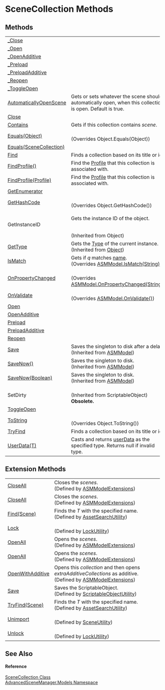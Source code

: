 # SceneCollection Methods




## Methods
<table>
<tr>
<td><a href="M_AdvancedSceneManager_Models_SceneCollection__Close.md">_Close</a></td>
<td> </td></tr>
<tr>
<td><a href="M_AdvancedSceneManager_Models_SceneCollection__Open.md">_Open</a></td>
<td> </td></tr>
<tr>
<td><a href="M_AdvancedSceneManager_Models_SceneCollection__OpenAdditive.md">_OpenAdditive</a></td>
<td> </td></tr>
<tr>
<td><a href="M_AdvancedSceneManager_Models_SceneCollection__Preload.md">_Preload</a></td>
<td> </td></tr>
<tr>
<td><a href="M_AdvancedSceneManager_Models_SceneCollection__PreloadAdditive.md">_PreloadAdditive</a></td>
<td> </td></tr>
<tr>
<td><a href="M_AdvancedSceneManager_Models_SceneCollection__Reopen.md">_Reopen</a></td>
<td> </td></tr>
<tr>
<td><a href="M_AdvancedSceneManager_Models_SceneCollection__ToggleOpen.md">_ToggleOpen</a></td>
<td> </td></tr>
<tr>
<td><a href="M_AdvancedSceneManager_Models_SceneCollection_AutomaticallyOpenScene.md">AutomaticallyOpenScene</a></td>
<td>Gets or sets whatever the scene should automatically open, when this collection is open. Default is true.</td></tr>
<tr>
<td><a href="M_AdvancedSceneManager_Models_SceneCollection_Close.md">Close</a></td>
<td> </td></tr>
<tr>
<td><a href="M_AdvancedSceneManager_Models_SceneCollection_Contains.md">Contains</a></td>
<td>Gets if this collection contains <em>scene</em>.</td></tr>
<tr>
<td><a href="M_AdvancedSceneManager_Models_SceneCollection_Equals_1.md">Equals(Object)</a></td>
<td><br />(Overrides Object.Equals(Object))</td></tr>
<tr>
<td><a href="M_AdvancedSceneManager_Models_SceneCollection_Equals.md">Equals(SceneCollection)</a></td>
<td> </td></tr>
<tr>
<td><a href="M_AdvancedSceneManager_Models_SceneCollection_Find.md">Find</a></td>
<td>Finds a collection based on its title or id.</td></tr>
<tr>
<td><a href="M_AdvancedSceneManager_Models_SceneCollection_FindProfile.md">FindProfile()</a></td>
<td>Find the <a href="T_AdvancedSceneManager_Models_Profile.md">Profile</a> that this collection is associated with.</td></tr>
<tr>
<td><a href="M_AdvancedSceneManager_Models_SceneCollection_FindProfile_1.md">FindProfile(Profile)</a></td>
<td>Find the <a href="T_AdvancedSceneManager_Models_Profile.md">Profile</a> that this collection is associated with.</td></tr>
<tr>
<td><a href="M_AdvancedSceneManager_Models_SceneCollection_GetEnumerator.md">GetEnumerator</a></td>
<td> </td></tr>
<tr>
<td><a href="M_AdvancedSceneManager_Models_SceneCollection_GetHashCode.md">GetHashCode</a></td>
<td><br />(Overrides Object.GetHashCode())</td></tr>
<tr>
<td>GetInstanceID</td>
<td><p>Gets the instance ID of the object.</p><br />(Inherited from Object)</td></tr>
<tr>
<td><a href="https://learn.microsoft.com/dotnet/api/system.object.gettype" target="_blank" rel="noopener noreferrer">GetType</a></td>
<td>Gets the <a href="https://learn.microsoft.com/dotnet/api/system.type" target="_blank" rel="noopener noreferrer">Type</a> of the current instance.<br />(Inherited from <a href="https://learn.microsoft.com/dotnet/api/system.object" target="_blank" rel="noopener noreferrer">Object</a>)</td></tr>
<tr>
<td><a href="M_AdvancedSceneManager_Models_SceneCollection_IsMatch.md">IsMatch</a></td>
<td>Gets if <em>q</em> matches <a href="P_AdvancedSceneManager_Models_ASMModel_name.md">name</a>.<br />(Overrides <a href="M_AdvancedSceneManager_Models_ASMModel_IsMatch.md">ASMModel.IsMatch(String)</a>)</td></tr>
<tr>
<td><a href="M_AdvancedSceneManager_Models_SceneCollection_OnPropertyChanged.md">OnPropertyChanged</a></td>
<td><br />(Overrides <a href="M_AdvancedSceneManager_Models_ASMModel_OnPropertyChanged.md">ASMModel.OnPropertyChanged(String)</a>)</td></tr>
<tr>
<td><a href="M_AdvancedSceneManager_Models_SceneCollection_OnValidate.md">OnValidate</a></td>
<td><br />(Overrides <a href="M_AdvancedSceneManager_Models_ASMModel_OnValidate.md">ASMModel.OnValidate()</a>)</td></tr>
<tr>
<td><a href="M_AdvancedSceneManager_Models_SceneCollection_Open.md">Open</a></td>
<td> </td></tr>
<tr>
<td><a href="M_AdvancedSceneManager_Models_SceneCollection_OpenAdditive.md">OpenAdditive</a></td>
<td> </td></tr>
<tr>
<td><a href="M_AdvancedSceneManager_Models_SceneCollection_Preload.md">Preload</a></td>
<td> </td></tr>
<tr>
<td><a href="M_AdvancedSceneManager_Models_SceneCollection_PreloadAdditive.md">PreloadAdditive</a></td>
<td> </td></tr>
<tr>
<td><a href="M_AdvancedSceneManager_Models_SceneCollection_Reopen.md">Reopen</a></td>
<td> </td></tr>
<tr>
<td><a href="M_AdvancedSceneManager_Models_ASMModel_Save.md">Save</a></td>
<td>Saves the singleton to disk after a delay.<br />(Inherited from <a href="T_AdvancedSceneManager_Models_ASMModel.md">ASMModel</a>)</td></tr>
<tr>
<td><a href="M_AdvancedSceneManager_Models_ASMModel_SaveNow.md">SaveNow()</a></td>
<td>Saves the singleton to disk.<br />(Inherited from <a href="T_AdvancedSceneManager_Models_ASMModel.md">ASMModel</a>)</td></tr>
<tr>
<td><a href="M_AdvancedSceneManager_Models_ASMModel_SaveNow_1.md">SaveNow(Boolean)</a></td>
<td>Saves the singleton to disk.<br />(Inherited from <a href="T_AdvancedSceneManager_Models_ASMModel.md">ASMModel</a>)</td></tr>
<tr>
<td>SetDirty</td>
<td><br />(Inherited from ScriptableObject)<br /><strong>Obsolete.</strong></td></tr>
<tr>
<td><a href="M_AdvancedSceneManager_Models_SceneCollection_ToggleOpen.md">ToggleOpen</a></td>
<td> </td></tr>
<tr>
<td><a href="M_AdvancedSceneManager_Models_SceneCollection_ToString.md">ToString</a></td>
<td><br />(Overrides Object.ToString())</td></tr>
<tr>
<td><a href="M_AdvancedSceneManager_Models_SceneCollection_TryFind.md">TryFind</a></td>
<td>Finds a collection based on its title or id.</td></tr>
<tr>
<td><a href="M_AdvancedSceneManager_Models_SceneCollection_UserData__1.md">UserData(T)</a></td>
<td>Casts and returns <a href="P_AdvancedSceneManager_Models_SceneCollection_userData.md">userData</a> as the specified type. Returns null if invalid type.</td></tr>
</table>

## Extension Methods
<table>
<tr>
<td><a href="M_AdvancedSceneManager_Models_ASMModelExtensions_CloseAll.md">CloseAll</a></td>
<td>Closes the <em>scenes</em>.<br />(Defined by <a href="T_AdvancedSceneManager_Models_ASMModelExtensions.md">ASMModelExtensions</a>)</td></tr>
<tr>
<td><a href="M_AdvancedSceneManager_Models_ASMModelExtensions_CloseAll_1.md">CloseAll</a></td>
<td>Closes the <em>scenes</em>.<br />(Defined by <a href="T_AdvancedSceneManager_Models_ASMModelExtensions.md">ASMModelExtensions</a>)</td></tr>
<tr>
<td><a href="M_AdvancedSceneManager_Utility_AssetSearchUtility_Find__1.md">Find(Scene)</a></td>
<td>Finds the <em>T</em> with the specified name.<br />(Defined by <a href="T_AdvancedSceneManager_Utility_AssetSearchUtility.md">AssetSearchUtility</a>)</td></tr>
<tr>
<td><a href="M_AdvancedSceneManager_Editor_Utility_LockUtility_Lock.md">Lock</a></td>
<td><br />(Defined by <a href="T_AdvancedSceneManager_Editor_Utility_LockUtility.md">LockUtility</a>)</td></tr>
<tr>
<td><a href="M_AdvancedSceneManager_Models_ASMModelExtensions_OpenAll.md">OpenAll</a></td>
<td>Opens the <em>scenes</em>.<br />(Defined by <a href="T_AdvancedSceneManager_Models_ASMModelExtensions.md">ASMModelExtensions</a>)</td></tr>
<tr>
<td><a href="M_AdvancedSceneManager_Models_ASMModelExtensions_OpenAll_1.md">OpenAll</a></td>
<td>Opens the <em>scenes</em>.<br />(Defined by <a href="T_AdvancedSceneManager_Models_ASMModelExtensions.md">ASMModelExtensions</a>)</td></tr>
<tr>
<td><a href="M_AdvancedSceneManager_Models_ASMModelExtensions_OpenWithAdditive.md">OpenWithAdditive</a></td>
<td>Opens this <em>collection</em> and then opens <em>extraAdditiveCollections</em> as additive.<br />(Defined by <a href="T_AdvancedSceneManager_Models_ASMModelExtensions.md">ASMModelExtensions</a>)</td></tr>
<tr>
<td><a href="M_AdvancedSceneManager_Utility_ScriptableObjectUtility_Save.md">Save</a></td>
<td>Saves the ScriptableObject.<br />(Defined by <a href="T_AdvancedSceneManager_Utility_ScriptableObjectUtility.md">ScriptableObjectUtility</a>)</td></tr>
<tr>
<td><a href="M_AdvancedSceneManager_Utility_AssetSearchUtility_TryFind__1.md">TryFind(Scene)</a></td>
<td>Finds the <em>T</em> with the specified name.<br />(Defined by <a href="T_AdvancedSceneManager_Utility_AssetSearchUtility.md">AssetSearchUtility</a>)</td></tr>
<tr>
<td><a href="M_AdvancedSceneManager_Utility_SceneUtility_Unimport_2.md">Unimport</a></td>
<td><br />(Defined by <a href="T_AdvancedSceneManager_Utility_SceneUtility.md">SceneUtility</a>)</td></tr>
<tr>
<td><a href="M_AdvancedSceneManager_Editor_Utility_LockUtility_Unlock.md">Unlock</a></td>
<td><br />(Defined by <a href="T_AdvancedSceneManager_Editor_Utility_LockUtility.md">LockUtility</a>)</td></tr>
</table>

## See Also


#### Reference
<a href="T_AdvancedSceneManager_Models_SceneCollection.md">SceneCollection Class</a>  
<a href="N_AdvancedSceneManager_Models.md">AdvancedSceneManager.Models Namespace</a>  

